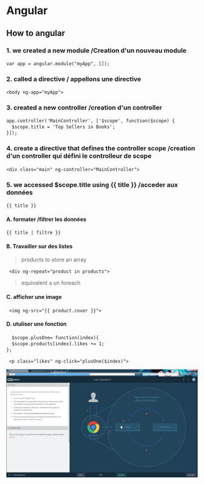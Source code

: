# Angular

## How to angular

### 1. we created a new module /Creation d'un nouveau module
```
var app = angular.module("myApp", []);
```

### 2. called a directive / appellons une directive
```
<body ng-app="myApp">

```

### 3. created a new controller /creation d'un controller
```
app.controller('MainController', ['$scope', function($scope) { 
  $scope.title = 'Top Sellers in Books'; 
}]);
```

### 4. create a directive that defines the controller scope /creation d'un controller qui défini le controlleur de scope
```
<div class="main" ng-controller="MainController">
```

###  5. we accessed $scope.title using {{ title }} /acceder aux données
```
{{ title }}
```

####  A. formater /filtrer les données

>
```
{{ title | filtre }}
```
>
####  B. Travailler sur des listes

> products to store an array 
```
 <div ng-repeat="product in products">
```
> equivalent a un foreach

####  C. afficher une image

>
```
 <img ng-src="{{ product.cover }}"> 
```
>

####  D. utuliser une fonction

>
```
  $scope.plusOne= function(index){ 
  $scope.products[index].likes += 1; 
}; 
```
>

>
```
 <p class="likes" ng-click="plusOne($index)">

```
>
![image](https://raw.githubusercontent.com/Sergio2008/memo/master/shema-Angular-Codcad.png)
